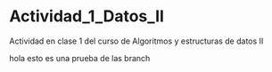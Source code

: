 # Actividad_1_Datos_II
Actividad en clase 1 del curso de Algoritmos y estructuras de datos II

hola esto es una prueba de las branch
